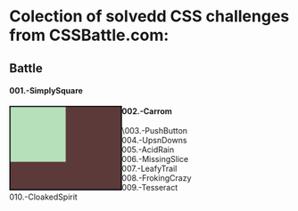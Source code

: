 # Colection of solvedd CSS challenges from CSSBattle.com:

## Battle
#### 001.-SimplySquare

<a href="battles/001.-SimplySquare/index.html"><img align="left" src="battles/001.-SimplySquare/img/output.png" width=40%></a>













#### 002.-Carrom  

\003.-PushButton  \
004.-UpsnDowns  \
005.-AcidRain  \
006.-MissingSlice  \
007.-LeafyTrail  \
008.-FrokingCrazy  \
009.-Tesseract  \
010.-CloakedSpirit 

